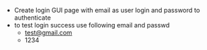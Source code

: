 - Create login GUI page with email as user login and password to authenticate
- to test login success use following email and passwd
  - test@gmail.com
  - 1234